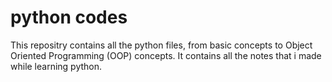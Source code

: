 # python codes
This repositry contains all the python files, from basic concepts to Object Oriented Programming (OOP) concepts.
It contains all the notes that i made while learning python.
